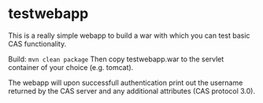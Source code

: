 testwebapp
==========

This is a really simple webapp to build a war with which you can test basic CAS functionality.

Build: `mvn clean package`
Then copy testwebapp.war to the servlet container of your choice (e.g. tomcat).

The webapp will upon successfull authentication print out the username returned by the
CAS server and any additional attributes (CAS protocol 3.0).
